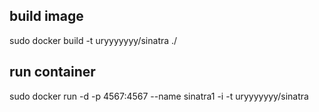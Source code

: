 
## build image

sudo docker build -t uryyyyyyy/sinatra ./

## run container

sudo docker run -d -p 4567:4567 --name sinatra1 -i -t uryyyyyyy/sinatra
